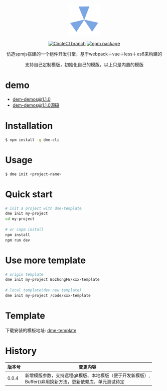 <p align="center">
  <a href="http://source.unclay.com/dme/1.1.0/index.html" target="_blank">
    <img src="https://raw.githubusercontent.com/unclay/dme-cli/master/logo.png" width="100">
  </a>
</p>
<p align="center">
  <a href="https://circleci.com/gh/unclay/dme-cli"><img src="https://img.shields.io/circleci/project/unclay/dme-cli/master.svg" alt="CircleCI branch"></a>
  <a href="https://www.npmjs.com/package/dme-cli"><img src="https://img.shields.io/npm/v/dme-cli.svg" alt="npm package"></a>
  <br>
</p>
<p align="center">仿造spmjs搭建的一个组件开发引擎，基于webpack＋vue＋less＋es6来构建的</p>
<p align="center">支持自己定制模版，初始化自己的模版，以上只是内置的模版</p>

# demo

+ <a href="http://source.unclay.com/dme/1.1.0/index.html" target="_blank">dem-demos@1.1.0</a>
+ <a href="https://github.com/unclay/dme-demos" target="_blank">dem-demos@1.1.0源码</a>

# Installation

``` bash
$ npm install -g dme-cli
```

# Usage

``` bash
$ dme init <project-name>
```

# Quick start

``` bash
# init a project with dme-template
dme init my-project
cd my-project

# or cnpm install
npm install
npm run dev
```

# Use more template

```bash
# origin template
dme init my-project BozhongFE/xxx-template

# local template(dev new template)
dme init my-project /code/xxx-template
```

# Template
下载安装的模板地址: <a href="https://github.com/unclay/dme-template" target="_blank">dme-template</a>

# History

|版本号|变更内容|
|----|----|
|0.0.4|新增模版参数，支持远程git模版、本地模版（便于开发新模版）,<br/>Buffer()弃用换新方法，更新依赖库，单元测试待定
